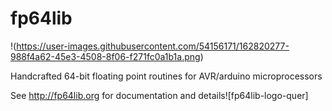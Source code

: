 # fp64lib

!(https://user-images.githubusercontent.com/54156171/162820277-988f4a62-45e3-4508-8f06-f271fc0a1b1a.png)

Handcrafted 64-bit floating point routines for AVR/arduino microprocessors

See http://fp64lib.org for documentation and details![fp64lib-logo-quer]

